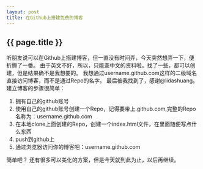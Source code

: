 ```yaml
---
layout: post
title: 在Github上搭建免费的博客
---
```


{{ page.title }}
----------------------------

听朋友说可以在Github上搭建博客，但一直没有时间弄，今天突然想弄一下，便折腾了一番。
由于英文不好，所以，只能查中文的资料啦。找了一些，都可以创建，但是结果确不是我想要的。
我想通过username.github.com这样的二级域名直接访问博客，而不是通过Repo的名字。
最后被我找到了，感谢@lidashuang。
建立博客的步骤很简单：

1. 拥有自己的github账号
2. 使用自己的github账号创建一个Repo，记得要带上.github.com,完整的Repo名称为：username.github.com
3. 在本地clone上面创建的Repo，创建一个index.html文件，在里面随便写点什么东西
4. push到github上
5. 通过浏览器访问你的博客吧：username.github.com

简单吧？
还有很多可以美化的方案，但是今天就到此为止，以后再继续。

